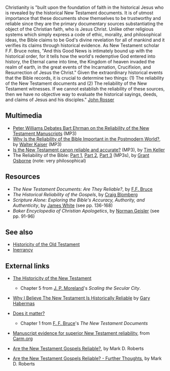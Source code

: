 Christianity is "built upon the foundation of faith in the
historical Jesus who is revealed by the historical New Testament
documents. It is of utmost importance that these documents show
themselves to be trustworthy and reliable since they are the
primary documentary sources substantiating the object of the
Christian faith, who is Jesus Christ. Unlike other religious
systems which simply express a code of ethic, morality, and
philosophical ideas, the Bible claims to be God's divine revelation
for all of mankind and it verifies its claims through historical
evidence. As New Testament scholar F.F. Bruce notes, "And this Good
News is intimately bound up with the historical order, for it tells
how the world's redemptive God entered into history, the Eternal
came into time, the Kingdom of heaven invaded the realm of earth,
in the great events of the Incarnation, Crucifixion, and
Resurrection of Jesus the Christ." Given the extraordinary
historical events that the Bible records, it is crucial to
determine two things: (1) The reliability of the New Testament
documents and (2) The reliability of the New Testament witnesses.
If we cannot establish the reliability of these sources, then we
have no objective way to evaluate the historical sayings, deeds,
and claims of Jesus and his disciples."
[John Rosser](http://www.john-lee-ministries.org/Current_Articles/Historicity/historicity.html)

## Multimedia

-   [Peter Williams Debates Bart Ehrman on the Reliability of the New Testament Manuscripts](http://media.premier.org.uk/unbelievable/f884634c-cd93-4002-a5fb-589cab03a90a.mp3)
    (MP3)
-   [Why Is the Reliability of the Bible Important in the Postmodern World?](http://maclaurin.org/mp3s/walter_kaiser_1.mp3),
    by [Walter Kaiser](Walter_Kaiser "Walter Kaiser") (MP3)
-   [Is the New Testament canon reliable and accurate?](http://download.redeemer.com/rpcsermons/QandA/Is_the_New_Testament_canon_reliable_and_accurate.mp3)
    (MP3), by [Tim Keller](Tim_Keller "Tim Keller")
-   The Reliability of the Bible:
    [Part 1](http://www.veritas.org/mediafiles/VTS-Osborne-1998-NorthCarolina-98VFNC03.mp3),
    [Part 2](http://www.veritas.org/mediafiles/VTS-Osborne-1998-NorthCarolina-98VFNC04.mp3),
    [Part 3](http://www.veritas.org/mediafiles/VTS-Osborne-1998-NorthCarolina-98VFNC05.mp3)
    (MP3s), by [Grant Osborne](Grant_Osborne "Grant Osborne") (note:
    very philosophical)


## Resources

-   *The New Testament Documents: Are They Reliable?*, by
    [F.F. Bruce](F.F._Bruce "F.F. Bruce")
-   *The Historical Reliability of the Gospels*, by
    [Craig Blomberg](Craig_Blomberg "Craig Blomberg")
-   *Scripture Alone: Exploring the Bible's Accuracy, Authority, and Authenticity*,
    by [James White](James_White "James White") (see pp. 136-168)
-   *Baker Encyclopedia of Christian Apologetics*, by
    [Norman Geisler](Norman_Geisler "Norman Geisler") (see pp. 91-96)

## See also

-   [Historicity of the Old Testament](Historicity_of_the_Old_Testament "Historicity of the Old Testament")
-   [Inerrancy](Inerrancy "Inerrancy")

## External links

-   [The Historicity of the New Testament](http://www.bethinking.org/bible-jesus/the-historicity-of-the-new-testament.htm)
    - Chapter 5 from
    [J. P. Moreland](J._P._Moreland "J. P. Moreland")'s
    *Scaling the Secular City*.
-   [Why I Believe The New Testament Is Historically Reliable](http://www.apologetics.com/default.jsp?bodycontent=/articles/historical_apologetics/habermas-nt.html)
    by [Gary Habermas](Gary_Habermas "Gary Habermas")
-   [Does it matter?](http://www.bible.ca/b-new-testament-documents-f-f-bruce-ch1.htm)
    - Chapter 1 from [F. F. Bruce](F._F._Bruce "F. F. Bruce")'s
    *The New Testament Documents*
-   [Manuscript evidence for superior New Testament reliability](http://www.carm.org/evidence/textualevidence.htm),
    from [Carm.org](http://www.carm.org)
-   [Are the New Testament Gospels Reliable?](http://www.markdroberts.com/htmfiles/resources/gospelsreliable.htm),
    by Mark D. Roberts

-   [Are the New Testament Gospels Reliable? - Further Thoughts](http://www.markdroberts.com/htmfiles/resources/gospelsreliable-more.htm),
    by Mark D. Roberts



